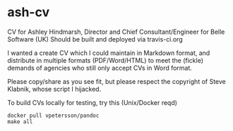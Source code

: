 # ash-cv

CV for Ashley Hindmarsh, Director and Chief Consultant/Engineer for Belle Software (UK)
Should be built and deployed via travis-ci.org

I wanted a create CV which I could maintain in Markdown format, and distribute in multiple formats (PDF/Word/HTML) to meet the (fickle) demands of agencies who still only accept CVs in Word format.

Please copy/share as you see fit, but please respect the copyright of Steve Klabnik, whose script I hijacked.

To build CVs locally for testing, try this (Unix/Docker reqd)

    docker pull vpetersson/pandoc
    make all
